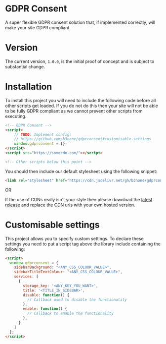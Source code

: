 # GDPR Consent
A super flexible GDPR consent solution that, if implemented correctly, will make your site GDPR compliant.

# Version
The current version, `1.0.0`, is the initial proof of concept and is subject to substantial change.

# Installation
To install this project you will need to include the following code before all other scripts get loaded. If you do not do this then your site will not be able to be fully GDPR compliant as we cannot prevent other scripts from executing.
```html
<!-- GDPR Consent -->
<script>
    // TODO: Implement config:
    // https://github.com/b3none/gdprconsent#customisable-settings
    window.gdprconsent = {};
</script>
<script src="https://somecdn.com/"></script>

<!-- Other scripts below this point -->
```

You should then include our default stylesheet using the following snippet:
```html
<link rel="stylesheet" href="https://cdn.jsdelivr.net/gh/b3none/gdprconsent@1.0.0/build/" />
```

OR

If the use of CDNs really isn't your style then please download the [latest release](https://github.com/b3none/gdprconsent/releases/latest) and replace the CDN urls with your own hosted version.

# Customisable settings
This project allows you to specify custom settings.
To declare these settings you need to put a script tag above the library include containing the following:
```html
<script>
  window.gdprconsent = {
    sidebarBackground: "<ANY_CSS_COLOUR_VALUE>",
    sidebarTitleTextColour: "<ANY_CSS_COLOUR_VALUE>",
    services: [
      {
        storage_key: '<ANY_KEY_YOU_WANT>',
        title: '<TITLE_IN_SIDEBAR>',
        disable: function() {
          // Callback used to disable the functionality
        },
        enable: function() {
          // Callback to enable the functionality
        },
      }
    ]
  };
</script>
```

